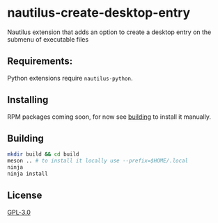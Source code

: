 # nautilus-create-desktop-entry

Nautilus extension that adds an option to create a desktop entry on the submenu of executable files

## Requirements:

Python extensions require `nautilus-python`.

## Installing

RPM packages coming soon, for now see [building](#building) to install it manually.

## Building

```bash
mkdir build && cd build
meson .. # to install it locally use --prefix=$HOME/.local
ninja
ninja install
```

## License

   [GPL-3.0](LICENSE)
